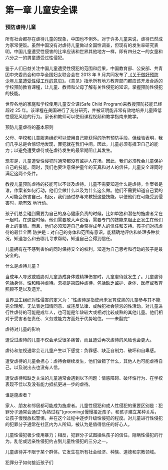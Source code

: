 # 第一章 儿童安全课


### 预防虐待儿童

所有社会都存在虐待儿童的现象，中国也不例外。对于许多儿童来说，虐待已然成为家常便饭。虽然中国没有对虐待儿童做过全国性调查，但现有的发生率研究表明，中国儿童遭受性侵害的比率应该和世界其他地方一样，即有四分之一的女童和六分之一的男童遭受过性侵犯。

鉴于人们日益关注中国儿童遭受性侵犯的范围和后果，中国教育部、公安部、共青团中央委员会和中华全国妇女联合会在 2013 年 9 月共同发布了[《关于做好预防少年儿童遭受性侵工作的意见》](http://www.moe.gov.cn/srcsite/A06/moe_1793/201309/t20130916_157630.html)。《意见》指示所有地方教育部门都应该开发合适的学校预防教育课程，让儿童、教师和父母了解有关性侵犯的知识，掌握预防性侵犯的技能。

世界各地的家庭和学校使用儿童安全课(Safe Child Program)来教授预防技能已经超过 25 年。该课程在美国进行了充分研究，并被证明能非常有效地培养儿童降低性侵犯风险的行为。家长和教师可以使用课程视频和教学指南来教学。

预防儿童虐待的基本原则

父母、学校和儿童服务组织可以使用自己能获得的所有预防手段，但经验表明，我们几乎总是会惊讶地发现，罪犯就在我们中间。因此，儿童必须有捍卫自己的能力；以避免遭受虐待或在虐待发生的最早期阻止其发生。

现实是，儿童遭受性侵犯时通常都没有监护人在场。因此，我们必须教会儿童保护自己的技能。同时，我们也要注意保护童年的天真和对人的信任。儿童安全课同时满足这两个条件。

教授儿童预防虐待的技能可以不谈及虐待。儿童不需要知道什么是虐待，作案者是谁，作案者如何行动，他们会做什么以及为什么这么做。他们不需要知道自己爱的人可能会伤害自己。相反，我们通过参与来教授这些技能，以便他们在可能受到侵害时，能有效
地行动。

孩子们总会碰到需要为自己的身心健康负责的时候，比如单独和潜在的施虐者呆在一起时。在这些时候，他们需要敢大声说话，需要专门的技能来阻止正发生在他们身上的事情。而且，他们必须知道自己会获得成年人的信任和支持。孩子们对抗虐待的最佳全面
防护是：对自己的身体和范围有意识，能精确地评估和处理多种状况，知道怎么和去哪儿寻求帮助，知道自己会得到信任。

儿童拥有在不感到害怕的同时保持安全的权利，知道为自己思考和行动的孩子是最安全的。

什么是虐待儿童？

当成年人导致或威胁对儿童造成身体或精神伤害时，儿童虐待就发生了。儿童虐待包括身体、性和精神虐待。忽视是第四种虐待，包括缺乏监护、身体、医疗或教育照顾不足以及遗弃。

世界卫生组织对性侵害的定义为：“性虐待是指使尚未发育成熟的儿童参与其不能完全理解，无法表达知情同意、或违反法律、或触犯社会禁忌的性活动。对儿童进行性虐待的可能是成年人，也可能是年龄较大或相对比较成熟的其他儿童。他们相对于受害者在责任、义务或能力方面处于优势地位。——未翻完”

虐待对儿童的影响

遭受过虐待的儿童不仅会承受很多痛苦，而且遭受再次虐待的风险也会更大。

虐待和忽视通常会让儿童产生以下感觉：负罪感、缺乏自制力、破坏和自卑感。

遭受虐待的儿童会担心：虐待会继续发生，他们做错了什么，其他人也可能虐待自己，以及说出去也没有人信。

遭受虐待和缺乏关注的儿童通常会遇到以下问题：情感障碍、破坏性行为、在学校表现不佳以及没有能力抵抗更进一步的虐待。

谁是施虐者？

家人、朋友和邻居都可能成为施虐者。儿童性侵犯和成人性侵犯的重要区别是：犯罪分子通常会通过“伪熟过程”(grooming)慢慢接近孩子，和孩子建立某种关系，让孩子慢慢放松警惕，并在这个过程中逐步升级性侵犯的程度。对儿童进行性侵犯的犯罪分子通常在社区内为人所知，被认为是值得信任的好心人。

儿童性侵犯极少使用暴力；相反，犯罪分子试图操纵孩子的信任，隐瞒性侵犯的行为。乱伦或远亲性侵犯约占到儿童性侵犯的三分之一。

儿童虐待并不限于某个群体。它发生在所有社会经济、种族、道德和宗教领域。

犯罪分子如何接近孩子们